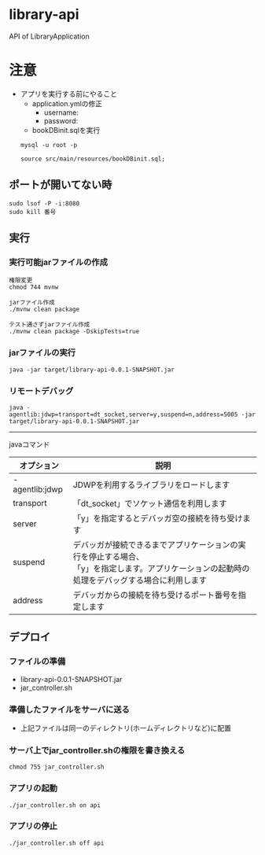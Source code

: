 # library-api

API of LibraryApplication

# 注意

- アプリを実行する前にやること
    - application.ymlの修正
      - username: 
      - password: 
    - bookDBinit.sqlを実行
  ```shell
  mysql -u root -p
  ```
  ```
  source src/main/resources/bookDBinit.sql;
  ```

## ポートが開いてない時

```shell
sudo lsof -P -i:8080
sudo kill 番号
```

## 実行

### 実行可能jarファイルの作成

```shell
権限変更
chmod 744 mvnw
```
```shell
jarファイル作成
./mvnw clean package
```
```shell
テスト通さずjarファイル作成
./mvnw clean package -DskipTests=true
```

### jarファイルの実行

```shell
java -jar target/library-api-0.0.1-SNAPSHOT.jar
```
### リモートデバッグ
```shell
java -agentlib:jdwp=transport=dt_socket,server=y,suspend=n,address=5005 -jar target/library-api-0.0.1-SNAPSHOT.jar
```

---
javaコマンド

| オプション          | 説明                                                                           |
|----------------|------------------------------------------------------------------------------|
| -agentlib:jdwp | JDWPを利用するライブラリをロードします                                                        |
| transport      | 「dt_socket」でソケット通信を利用します                                                     |
| server         | 「y」を指定するとデバッガ空の接続を待ち受けます                                                     |
| suspend        | デバッガが接続できるまでアプリケーションの実行を停止する場合、<br/>「y」を指定します。アプリケーションの起動時の処理をデバッグする場合に利用します |
| address        | デバッガからの接続を待ち受けるポート番号を指定します                                                   |

## デプロイ
### ファイルの準備
  - library-api-0.0.1-SNAPSHOT.jar
  - jar_controller.sh
### 準備したファイルをサーバに送る
- 上記ファイルは同一のディレクトリ(ホームディレクトリなど)に配置
### サーバ上でjar_controller.shの権限を書き換える
```shell
chmod 755 jar_controller.sh
```
### アプリの起動
```shell
./jar_controller.sh on api
```
### アプリの停止
```shell
./jar_controller.sh off api
```
